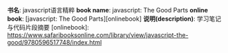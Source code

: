 **书名**: javascript语言精粹
**book name**: javascript: The Good Parts
**online book**: [javascript: The Good Parts][onlinebook]
**说明(description)**: 学习笔记与代码片段摘要
[onlinebook]: https://www.safaribooksonline.com/library/view/javascript-the-good/9780596517748/index.html